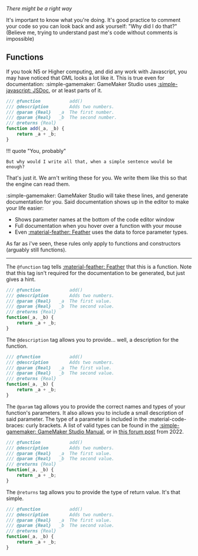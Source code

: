 [jsdoc]: https://jsdoc.app/
[feather]: https://manual.gamemaker.io/lts/en/Setting_Up_And_Version_Information/IDE_Preferences/Feather_Settings.htm
[feather-types]: https://manual.gamemaker.io/lts/en/The_Asset_Editors/Code_Editor_Properties/Feather_Data_Types.htm
[feather-forum]: https://forum.gamemaker.io/index.php?threads/feather-type-list.94619/

*There might be a right way*

It's important to know what you're doing.
It's good practice to comment your code so you can look back and ask yourself: "Why did I do that?"
(Believe me, trying to understand past me's code without comments is impossible)

## Functions

If you took N5 or Higher computing, and did any work with Javascript,
you may have noticed that GML looks a lot like it.
This is true even for documentation: :simple-gamemaker: GameMaker Studio uses [:simple-javascript: JSDoc][jsdoc], or at least parts of it.

``` javascript title="simple_math.gml"
/// @function 			add()
/// @description 		Adds two numbers.
/// @param {Real}	_a	The first number.
/// @param {Real}	_b	The second number.
/// @returns {Real}	
function add(_a, _b) {
	return _a + _b;
}
```

!!! quote "You, probably"

	But why would I write all that, when a simple sentence would be enough?

That's just it. We arn't writing these for you.
We write them like this so that the engine can read them.

:simple-gamemaker: GameMaker Studio will take these lines, and generate documentation for you.
Said documentation shows up in the editor to make your life easier:

- Shows parameter names at the bottom of the code editor window
- Full documentation when you hover over a function with your mouse
- Even [:material-feather: Feather][feather] uses the data to force parameter types.

As far as i've seen, these rules only apply to functions and constructors (arguably still functions).

---

<div class="grid" markdown>

The `@function` tag tells [:material-feather: Feather][feather] that this is a function. 
Note that this tag isn't required for the documentation to be generated, but just gives a hint.

``` javascript hl_lines="1"
/// @function 			add()
/// @description 		Adds two numbers.
/// @param {Real}	_a	The first value.
/// @param {Real}	_b	The second value.
/// @returns {Real}
function(_a, _b) {
	return _a + _b;
}
```

The `@description` tag allows you to provide... well, a description for the function.

``` javascript hl_lines="2"
/// @function 			add()
/// @description 		Adds two numbers.
/// @param {Real}	_a	The first value.
/// @param {Real}	_b	The second value.
/// @returns {Real}
function(_a, _b) {
	return _a + _b;
}
```

The `@param` tag allows you to provide the correct names and types of your function's parameters.
It also allows you to include a small description of said parameter.
The type of a parameter is included in the :material-code-braces: curly brackets. A list of valid types can be found in the [:simple-gamemaker: GameMaker Studio Manual][feather-types], or in [this forum post][feather-forum] from 2022.

``` javascript hl_lines="3 4"
/// @function 			add()
/// @description 		Adds two numbers.
/// @param {Real}	_a	The first value.
/// @param {Real}	_b	The second value.
/// @returns {Real}
function(_a, _b) {
	return _a + _b;
}
```

The `@returns` tag allows you to provide the type of return value. It's that simple.

``` javascript hl_lines="5"
/// @function 			add()
/// @description 		Adds two numbers.
/// @param {Real}	_a	The first value.
/// @param {Real}	_b	The second value.
/// @returns {Real}
function(_a, _b) {
	return _a + _b;
}
```

</div>